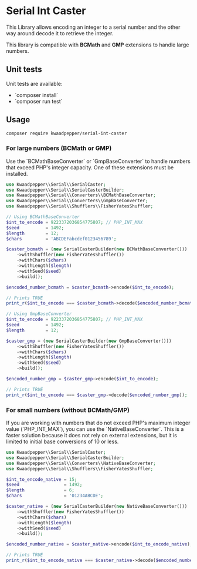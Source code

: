 # Serial Int Caster

This Library allows encoding an integer to a serial number and the other way around decode it to retrieve the integer.

This library is compatible with **BCMath** and **GMP** extensions to handle large numbers.

## Unit tests

Unit tests are available:

- \`composer install\`
- \`composer run test\`

## Usage

```bash
composer require kwaadpepper/serial-int-caster
```

### For large numbers (BCMath or GMP)

Use the \`BCMathBaseConverter\` or \`GmpBaseConverter\` to handle numbers that exceed PHP's integer capacity. One of these extensions must be installed.

```php
use Kwaadpepper\\Serial\\SerialCaster;
use Kwaadpepper\\Serial\\SerialCasterBuilder;
use Kwaadpepper\\Serial\\Converters\\BCMathBaseConverter;
use Kwaadpepper\\Serial\\Converters\\GmpBaseConverter;
use Kwaadpepper\\Serial\\Shufflers\\FisherYatesShuffler;

// Using BCMathBaseConverter
$int_to_encode = 9223372036854775807; // PHP_INT_MAX
$seed          = 1492;
$length        = 12;
$chars         = 'ABCDEFabcdef0123456789';

$caster_bcmath = (new SerialCasterBuilder(new BCMathBaseConverter()))
    ->withShuffler(new FisherYatesShuffler())
    ->withChars($chars)
    ->withLength($length)
    ->withSeed($seed)
    ->build();

$encoded_number_bcmath = $caster_bcmath->encode($int_to_encode);

// Prints TRUE
print_r($int_to_encode === $caster_bcmath->decode($encoded_number_bcmath));

// Using GmpBaseConverter
$int_to_encode = 9223372036854775807; // PHP_INT_MAX
$seed          = 1492;
$length        = 12;

$caster_gmp = (new SerialCasterBuilder(new GmpBaseConverter()))
    ->withShuffler(new FisherYatesShuffler())
    ->withChars($chars)
    ->withLength($length)
    ->withSeed($seed)
    ->build();

$encoded_number_gmp = $caster_gmp->encode($int_to_encode);

// Prints TRUE
print_r($int_to_encode === $caster_gmp->decode($encoded_number_gmp));
```

### For small numbers (without BCMath/GMP)

If you are working with numbers that do not exceed PHP's maximum integer value (\`PHP_INT_MAX\`), you can use the \`NativeBaseConverter\`. This is a faster solution because it does not rely on external extensions, but it is limited to initial base conversions of 10 or less.

```php
use Kwaadpepper\\Serial\\SerialCaster;
use Kwaadpepper\\Serial\\SerialCasterBuilder;
use Kwaadpepper\\Serial\\Converters\\NativeBaseConverter;
use Kwaadpepper\\Serial\\Shufflers\\FisherYatesShuffler;

$int_to_encode_native = 15;
$seed                 = 1492;
$length               = 6;
$chars                = '01234ABCDE';

$caster_native = (new SerialCasterBuilder(new NativeBaseConverter()))
    ->withShuffler(new FisherYatesShuffler())
    ->withChars($chars)
    ->withLength($length)
    ->withSeed($seed)
    ->build();

$encoded_number_native = $caster_native->encode($int_to_encode_native);

// Prints TRUE
print_r($int_to_encode_native === $caster_native->decode($encoded_number_native));
```
